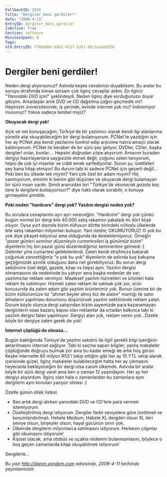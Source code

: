 ```yaml
---
FallbackID: 2018
Title: "Dergiler beni gerdiler!"
date: "2008-4-11"
EntryID: Dergiler_beni_gerdiler
IsActive: True
Section: software
MinutesSpent: 0
Tags: 
old.EntryID: f70da0be-69a1-4117-b261-bbc1eaee925b
---
```

# Dergiler beni gerdiler!
Neden dergi alıyorsunuz? Aslında keşke cevabınızı duyabilsem. Bu aralar
bu soruyu etrafımda kimse sorsam çok ilginç cevaplar aldım. En ilginci
"*Yanındaki DVD için!*" şeklindeydi. Neden ilginç diye sorduğunuzu duyar
gibiyim. Arkadaşlar artık DVD ve CD dağıtılma çağını geçmedik mi?
Hepinizin üniversitesinde, iş yerinde, evinde internet yok mu?
İndiremiyor musunuz? Yoksa sadece tembel miyiz?

**Okuyacak dergi yok!**

Açık ve net konuşacağım; Türkiye'de bir yazılımcı olarak kendi ilgi
alanlarıma yönelik alıp okuyabileceğim bir dergi bulamıyorum. PCNet'te
yazdığım için her ay PCNet alıp kendi yazılarımı kontrol edip arşivime
hatıra amaçlı olarak kaldırıyorum. PCNet ile beraber de bir sürü şey
geliyor, DVDler, CDler, başka dergiler! onlar, bunlar.... Hepsini
doğrudan çöpe atıyorum. Amacım buradan dergiyi hazırlayanlara
saygısızlık etmek değil, çoğunu zaten tanıyorum, hepsi de çok iyi
insanlar ve ciddi emek sarfediyorlar. Sorun şu; ürettikleri şey bana
hitap etmiyor! Bu durum tabi ki sadece PCNet için geçerli değil... Peki
ben bu ülkede tek miyim? Yani çok özel bir adam mıyım? Hiç sanmıyorum,
eminim ki benim gibi düşünen ve okuyacak dergi bulamayan bir sürü insan
vardır. Şimdi aranızdan biri "*Türkiye'de okunacak gazete kaç tane ki
dergilere bulaşıyorsun?*" diye haklı olarak sorabilir, o konuya
girmeyelim şimdilik.

**Peki neden "hardcore" dergi yok? Yazılım dergisi neden yok?**

Bu sorulara cevaplarımı ayrı ayrı vereceğim. "Hardcore" dergi yok çünkü
bugün normal bir dergi bile 40.000 satış rakamını yakaladı mı dört köşe
oluyor. Oysa yurt dışında bizim nüfusun dörtte birindeki nüfuslu
ülkelerde bile satış rakamları milyonları buluyor. Yani özetle;
OKUMUYORUZ! O yok bu yok diye şikayet ediyoruz ama olduğunda da
desteklemiyoruz. Örneğin "*pazar günleri seminer düzenleyin
cumartesileri iş günümüz bizim*" diyenlerin hiç biri pazar günü
düzenlediğimiz seminerlere gelmedi :) Gelenler yine cumartesi
gelebilenlerdi. Zaten kendi etrafımıza bakarak çoğunluk zannettiğimiz "o
yok bu yok" diyenlerin de aslında kuş bakışına geçtiğimizde azınlık
olduğunu daha net görebiliyoruz. Bu sorun dergi sektörüne özel değil,
gazete, kitap vs hepsi aynı. Yazılım dergisi olmamasının da nedeninde bu
yatıyor ama başka nedenler de var; yazılımcılar reklam vermiyor.
Maalesef yazılım hizmetleri ve ürünleri hala reklam ile satılmıyor.
Hizmeti zaten reklam ile satmak çok zor, ürün konusunda da zaten adam
gibi yazılım ürünlerimiz yok. Bunun üzerine bir de bizim kültürümüze öz
"ahmet beyler almış biz de alalım" mantığı ile satın almaların yapılması
durumunu düşünürsek yazılım sektöründe reklam yalan. Durum böyle olunca
dergi satışından bizim sayemizde para kazanamayan dergicilerin esas
kazanç kapısı olan reklamlar da ortadan kalkınca tabi ki yazılım dergisi
falan yapılmıyor. Dergiyi alan yok, reklam veren yok...Özetle böyle bir
dergiye zaten gerek de yok!

**İnternet çöplüğü de olmasa...**

Bugün baktığımda Türkiye'de yazılım sektörü ile ilgili gerekli bilgi
içeriğinin aktarılmasını internet sağlıyor. Tabi ki saçma sapan
bilgiler, yanlış makaleler çöplüğünde doğruyu bulmak zor ama bu kadar
emeği de artık hoş görün. Keşke internette 80 milyon RSS'i takip ettiğim
gibi her ay 10 YTL verip alarak içerisinde güzel, ilginç makaleler
bulabileceğim hatta her ay çıkmasını heyecanla bekleyeceğim bir dergi
olsa canım ülkemde. Aslında bir aralar böyle bir sürü dergi vardı ama
ben o zaman 12 yaşındayım. Her ay her dergiyi alıyordum. İlginç olan
hala o zamanlardan bu zamanlara aynı dergilerin aynı konuları yazıyor
olması :(

Özetle günün dilek listesi:

-   Ben artık dergi alırken yanındaki DVD ve CD'lere para vermek
    istemiyorum.
-   Özelleştirilmiş dergi istiyorum. Dergiler farklı seviyelere göre
    üretilmeli ve konumlandırılmalı. Hebele Medium, Hebele XL dergileri
    olsun XL ileri seviye olsun, birşeyler olsun, hayal gücünün sınırı
    yok.
-   Ülkemde dergilerin milyonlarca satılmasını istiyorum. Herkesin
    çılgınlar gibi okumasını istiyorum!
-   Kişisel olacak, ama otobüs ve uçakta midemin bulanmamasını, böylece
    o boş geçen zamanlarda kitap okuyabilmek istiyorum!

Sevgilerle...



*Bu yazi http://daron.yondem.com adresinde, 2008-4-11 tarihinde yayinlanmistir.*
